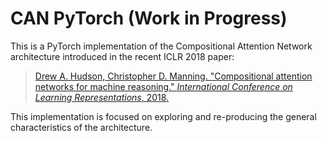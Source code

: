 # CAN PyTorch (Work in Progress)

This is a PyTorch implementation of the Compositional Attention Network architecture introduced in the recent ICLR 2018 paper:
> [Drew A. Hudson, Christopher D. Manning. "Compositional attention networks
for machine reasoning." *International Conference on
Learning Representations*, 2018.](https://arxiv.org/abs/1803.03067)

This implementation is focused on exploring and re-producing the general characteristics of the architecture.
